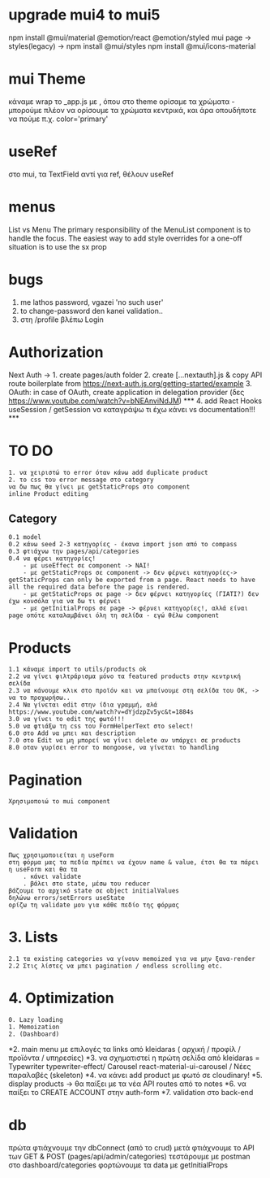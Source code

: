 # upgrade mui4 to mui5
npm install @mui/material @emotion/react @emotion/styled
mui page -> styles(legacy) -> npm install @mui/styles
npm install @mui/icons-material

# mui Theme
κάναμε wrap το _app.js με <ThemeProvider theme={theme}>, όπου στο theme ορίσαμε τα χρώματα - μπορούμε πλέον να ορίσουμε τα χρώματα κεντρικά, και άρα οπουδήποτε να πούμε π.χ. color='primary'

# useRef
στο mui, τα TextField αντί για ref, θέλουν useRef

# menus
List vs Menu
The primary responsibility of the MenuList component is to handle the focus.
The easiest way to add style overrides for a one-off situation is to use the sx prop 

# bugs
1. me lathos password, vgazei 'no such user'
2. to change-password den kanei validation..
3. στη /profile βλέπω Login

# Authorization
Next Auth -> 
    1. create pages/auth folder
    2. create [...nextauth].js & copy API route boilerplate from https://next-auth.js.org/getting-started/example
    3. OAuth: in case of OAuth, create application in delegation provider (δες https://www.youtube.com/watch?v=bNEAnviNdJM)
    *** 4. add React Hooks useSession / getSession να καταγράψω τι έχω κάνει vs documentation!!! ***

# TO DO
    1. να χειριστώ το error όταν κάνω add duplicate product 
    2. το css του error message στο category
    να δω πως θα γίνει με getStaticProps στο component 
    inline Product editing

## Category
    0.1 model
    0.2 κάνω seed 2-3 κατηγορίες - έκανα import json από το compass
    0.3 φτιάχνω την pages/api/categories
    0.4 να φέρει κατηγορίες! 
        - με useEffect σε component -> NAI!
        - με getStaticProps σε component -> δεν φέρνει κατηγορίες-> getStaticProps can only be exported from a page. React needs to have all the required data before the page is rendered.
        - με getStaticProps σε page -> δεν φέρνει κατηγορίες (ΓΙΑΤΙ?) δεν έχω κονσόλα για να δω τι φέρνει
        - με getInitialProps σε page -> φέρνει κατηγορίες!, αλλά είναι page οπότε καταλαμβάνει όλη τη σελίδα - εγώ θέλω component


# Products
    1.1 κάναμε import το utils/products ok
    2.2 να γίνει φιλτράρισμα μόνο τα featured products στην κεντρική σελίδα
    2.3 να κάνουμε κλικ στο προϊόν και να μπαίνουμε στη σελίδα του OK, -> να το προχωρήσω..
    2.4 Να γίνεται edit στην ίδια γραμμή, αλά https://www.youtube.com/watch?v=dYjdzpZv5yc&t=1884s
    3.0 να γίνει το edit της φωτό!!!
    5.0 να φτιάξω τη css του FormHelperText στο select!
    6.0 στο Add να μπει και description
    7.0 στο Edit να μη μπορεί να γίνει delete αν υπάρχει σε products
    8.0 οταν γυρίσει error το mongoose, να γίνεται το handling
  
# Pagination
    Χρησιμοποιώ το mui component
    
# Validation
    Πως χρησιμοποιείται η useForm
    στη φόρμα μας τα πεδία πρέπει να έχουν name & value, έτσι θα τα πάρει η useForm και θα τα 
        . κάνει validate
        . βάλει στο state, μέσω του reducer
    βάζουμε το αρχικό state σε object initialValues
    δηλώνω errors/setErrors useState
    ορίζω τη validate μου για κάθε πεδίο της φόρμας

# 3. Lists
    2.1 τα existing categories να γίνουν memoized για να μην ξανα-render
    2.2 Στις λίστες να μπει pagination / endless scrolling etc.

# 4. Optimization
    0. Lazy loading
    1. Memoization
    2. (Dashboard)

*2. main menu με επιλογές τα links από kleidaras ( αρχική / προφίλ / προϊόντα / υπηρεσίες)
*3. να σχηματιστεί η πρώτη σελίδα από kleidaras
    = Typewriter typewriter-effect/ Carousel react-material-ui-carousel / Νέες παραλαβές (skeleton)
*4. να κάνει add product με φωτό σε cloudinary!
*5. display products -> θα παίξει με τα νέα API routes από το notes
*6. να παίξει το CREATE ACCOUNT στην auth-form
*7. validation στο back-end 

# db
πρώτα φτιάχνουμε την dbConnect (από το crud)
μετά φτιάχνουμε το API των GET & POST (pages/api/admin/categories)
τεστάρουμε με postman
στο dashboard/categories φορτώνουμε τα data με getInitialProps
